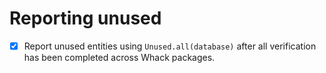 # Reporting unused

- [x] Report unused entities using `Unused.all(database)` after all verification has been completed across Whack packages.